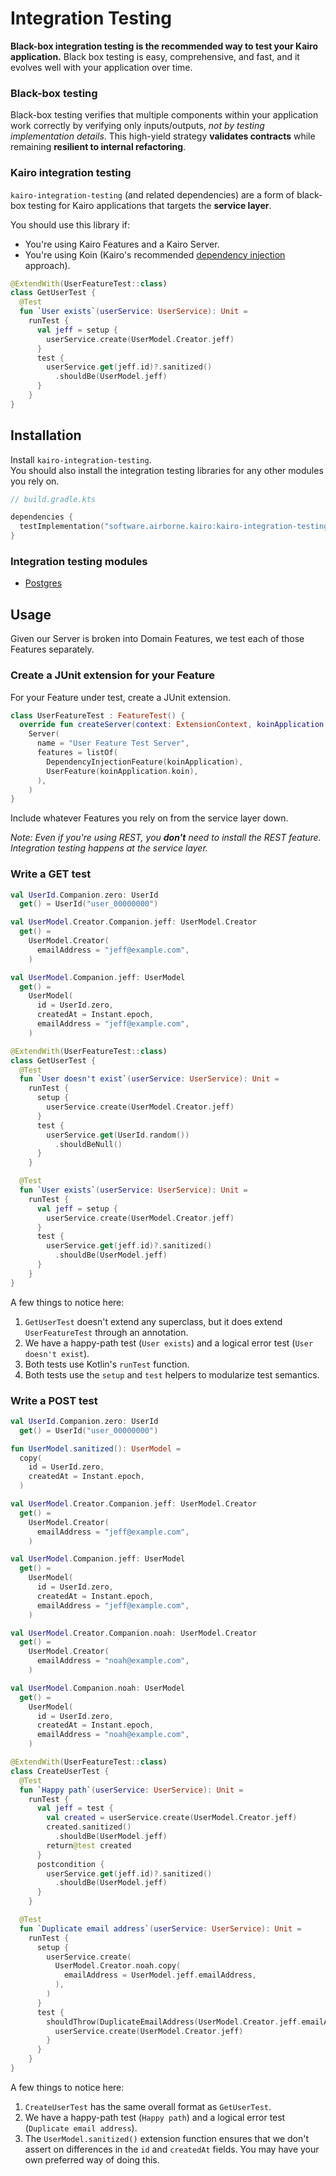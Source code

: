 # Integration Testing

**Black-box integration testing is the recommended way to test your Kairo application.**
Black box testing is easy, comprehensive, and fast,
and it evolves well with your application over time.

### Black-box testing

Black-box testing verifies that multiple components within your application work correctly
by verifying only inputs/outputs,
_not by testing implementation details_.
This high-yield strategy **validates contracts**
while remaining **resilient to internal refactoring**.

### Kairo integration testing

`kairo-integration-testing` (and related dependencies)
are a form of black-box testing for Kairo applications
that targets the **service layer**.

You should use this library if:

- You're using Kairo Features and a Kairo Server.
- You're using Koin (Kairo's recommended [dependency injection](../kairo-dependency-injection) approach).

```kotlin
@ExtendWith(UserFeatureTest::class)
class GetUserTest {
  @Test
  fun `User exists`(userService: UserService): Unit =
    runTest {
      val jeff = setup {
        userService.create(UserModel.Creator.jeff)
      }
      test {
        userService.get(jeff.id)?.sanitized()
          .shouldBe(UserModel.jeff)
      }
    }
}
```

## Installation

Install `kairo-integration-testing`.\
You should also install the integration testing libraries for any other modules you rely on.

```kotlin
// build.gradle.kts

dependencies {
  testImplementation("software.airborne.kairo:kairo-integration-testing")
}
```

### Integration testing modules

- [Postgres](./postgres)

## Usage

Given our Server is broken into Domain Features,
we test each of those Features separately.

### Create a JUnit extension for your Feature

For your Feature under test,
create a JUnit extension.

```kotlin
class UserFeatureTest : FeatureTest() {
  override fun createServer(context: ExtensionContext, koinApplication: KoinApplication): Server =
    Server(
      name = "User Feature Test Server",
      features = listOf(
        DependencyInjectionFeature(koinApplication),
        UserFeature(koinApplication.koin),
      ),
    )
}
```

Include whatever Features you rely on from the service layer down.

_Note: Even if you're using REST, you **don't** need to install the REST feature.
Integration testing happens at the service layer._

### Write a GET test

```kotlin
val UserId.Companion.zero: UserId
  get() = UserId("user_00000000")

val UserModel.Creator.Companion.jeff: UserModel.Creator
  get() =
    UserModel.Creator(
      emailAddress = "jeff@example.com",
    )

val UserModel.Companion.jeff: UserModel
  get() =
    UserModel(
      id = UserId.zero,
      createdAt = Instant.epoch,
      emailAddress = "jeff@example.com",
    )

@ExtendWith(UserFeatureTest::class)
class GetUserTest {
  @Test
  fun `User doesn't exist`(userService: UserService): Unit =
    runTest {
      setup {
        userService.create(UserModel.Creator.jeff)
      }
      test {
        userService.get(UserId.random())
          .shouldBeNull()
      }
    }

  @Test
  fun `User exists`(userService: UserService): Unit =
    runTest {
      val jeff = setup {
        userService.create(UserModel.Creator.jeff)
      }
      test {
        userService.get(jeff.id)?.sanitized()
          .shouldBe(UserModel.jeff)
      }
    }
}
```

A few things to notice here:

1. `GetUserTest` doesn't extend any superclass,
   but it does extend `UserFeatureTest` through an annotation.
2. We have a happy-path test (`User exists`) and a logical error test (`User doesn't exist`).
3. Both tests use Kotlin's `runTest` function.
4. Both tests use the `setup` and `test` helpers to modularize test semantics.

### Write a POST test

```kotlin
val UserId.Companion.zero: UserId
  get() = UserId("user_00000000")

fun UserModel.sanitized(): UserModel =
  copy(
    id = UserId.zero,
    createdAt = Instant.epoch,
  )

val UserModel.Creator.Companion.jeff: UserModel.Creator
  get() =
    UserModel.Creator(
      emailAddress = "jeff@example.com",
    )

val UserModel.Companion.jeff: UserModel
  get() =
    UserModel(
      id = UserId.zero,
      createdAt = Instant.epoch,
      emailAddress = "jeff@example.com",
    )

val UserModel.Creator.Companion.noah: UserModel.Creator
  get() =
    UserModel.Creator(
      emailAddress = "noah@example.com",
    )

val UserModel.Companion.noah: UserModel
  get() =
    UserModel(
      id = UserId.zero,
      createdAt = Instant.epoch,
      emailAddress = "noah@example.com",
    )

@ExtendWith(UserFeatureTest::class)
class CreateUserTest {
  @Test
  fun `Happy path`(userService: UserService): Unit =
    runTest {
      val jeff = test {
        val created = userService.create(UserModel.Creator.jeff)
        created.sanitized()
          .shouldBe(UserModel.jeff)
        return@test created
      }
      postcondition {
        userService.get(jeff.id)?.sanitized()
          .shouldBe(UserModel.jeff)
      }
    }

  @Test
  fun `Duplicate email address`(userService: UserService): Unit =
    runTest {
      setup {
        userService.create(
          UserModel.Creator.noah.copy(
            emailAddress = UserModel.jeff.emailAddress,
          ),
        )
      }
      test {
        shouldThrow(DuplicateEmailAddress(UserModel.Creator.jeff.emailAddress)) {
          userService.create(UserModel.Creator.jeff)
        }
      }
    }
}
```

A few things to notice here:

1. `CreateUserTest` has the same overall format as `GetUserTest`.
2. We have a happy-path test (`Happy path`) and a logical error test (`Duplicate email address`).
3. The `UserModel.sanitized()` extension function
   ensures that we don't assert on differences in the `id` and `createdAt` fields.
   You may have your own preferred way of doing this.
